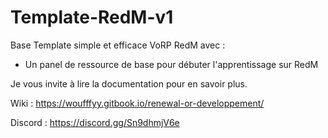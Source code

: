 # Template-RedM-v1

Base Template simple et efficace VoRP RedM avec :

- Un panel de ressource de base pour débuter l'apprentissage sur RedM

Je vous invite à lire la documentation pour en savoir plus.

Wiki : https://woufffyy.gitbook.io/renewal-or-developpement/

Discord : https://discord.gg/Sn9dhmjV6e 
